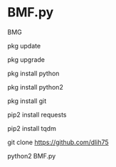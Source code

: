 # BMF.py
BMG

pkg update

pkg upgrade

pkg install python

pkg install python2

pkg install git

pip2 install requests

pip2 install tqdm

git clone https://github.com/dlih75

python2 BMF.py
